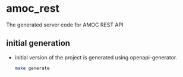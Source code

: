 # amoc_rest
The generated server code for AMOC REST API

## initial generation
* initial version of the project is generated using openapi-generator.

  ```bash
  make generate
  ```
 